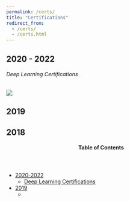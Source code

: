 ```yaml
---
permalink: /certs/
title: "Certifications"
redirect_from: 
  - /certs/
  - /certs.html
---
```


2020 - 2022
---

###### Deep Learning Certifications


<p><img src="https://sulaihasubi.github.io/assets/certs/dlc/Sulaiha%20Subi_Certified%20Deep%20Learning%20Engineer%20(Advanced).png" class="align-center"></p>

2019
---




2018
---


<!-- This is for Sidebar Menu on the Rigth Side -->
<aside class="sidebar__right ">
            <nav class="toc">
              <header><h4 class="nav__title"><i class="fas fa-bookmark"></i> Table of Contents</h4></header>
              <ul class="toc__menu">
  <li class=""><a href="#2020---2022">2020-2022</a>
    <ul>
      <li class=""><a href="#deep-learning-certifications">Deep Learning Certifications</a></li>
    </ul>
  </li>
  <li class=""><a href=" ">2019</a>
    <ul>
      <li class=""><a href=" "> </a></li>
    </ul>
  </li>
</ul>

